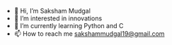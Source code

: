 - 👋 Hi, I’m Saksham Mudgal
- 👀 I’m interested in innovations
- 🌱 I’m currently learning Python and C
- 📫 How to reach me sakshammudgal19@gmail.com

<!---
sakshammudgal1908/sakshammudgal1908 is a ✨ special ✨ repository because its `README.md` (this file) appears on your GitHub profile.
You can click the Preview link to take a look at your changes.
--->
